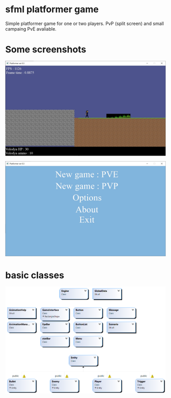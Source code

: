 # sfml platformer game
Simple platformer game for one or two players. PvP (split screen) and small campaing PvE avaliable.
# Some screenshots

![Game](https://github.com/b0gdan0v-bagi/sfml-platformer-game/blob/master/Game/screen_1.jpg?raw=true)


![Menu](https://github.com/b0gdan0v-bagi/sfml-platformer-game/blob/master/Game/screen_2.jpg?raw=true)

# basic classes

![Class diagramm](https://github.com/b0gdan0v-bagi/sfml-platformer-game/blob/master/ClassDiagram.png?raw=true)

